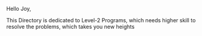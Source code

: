 Hello Joy,

This Directory is dedicated to Level-2 Programs,
which needs higher skill to resolve the problems,
which takes you new heights
